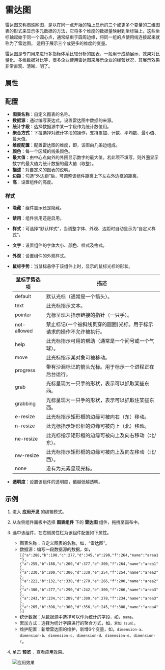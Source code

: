 # 雷达图

雷达图又称蜘蛛网图，是以在同一点开始的轴上显示的三个或更多个变量的二维图表的形式来显示多元数据的方法，它将多个维度的数据量映射到坐标轴上，这些坐标轴起始于同一个圆心点，通常结束于圆周边缘，将同一组的点使用线连接起来就称为了雷达图。 适用于展示三个或更多的维度的变量。

雷达图是专门用来进行多指标体系比较分析的图表，一般用于成绩展示、效果对比量化、多维数据对比等，很多企业使用雷达图来展示企业的经营状况，其展示效果非常直观、清晰、明了。

## 属性

## 配置

- **图表名称**：自定义图表的名称。
- **数据源**：通过编写表达式，设置雷达图中数据的来源。
- **统计字段**：选择数据源中某一字段作为统计数值用。
- **聚合方式**：下拉选择对统计字段的操作，支持累加、计数、平均数、最小值、最大值。
- **维度配置**：配置雷达图的维度，即，该图由几条边组成。
- **颜色**：每一个区域的线条颜色。
- **最大值**：由中心点向外的外圉显示数字的最大值。若此项不填写，则外圈显示数字的最大值为统计数据的最大值（取整）。
- **描述**：对自定义的图表的说明。
- **边距**：勾选“外边距”后，可调整该组件距离上下左右外边框的距离。
- **高**：设置组件的高度。

### 样式

- **隐藏**：组件显示还是隐藏。
- **禁用**：组件禁用还是启用。
- **样式**：可选择“默认样式”，当调整字体、外观、边距时自动显示为“自定义样式”。
- **文字**：设置组件的字体大小、颜色、样式及格式。
- **外观**：设置组件的外观样式。
- **鼠标手势**：当鼠标悬停于该组件上时，显示的鼠标光标的形状。
  
    鼠标手势选项 | 描述
    ---------|----------
    default | 默认光标（通常是一个箭头）。
    text | 此光标指示文本。 
    pointer | 光标呈现为指示链接的指针（一只手）。
    not-allowed | 禁止标记(一个被斜线贯穿的圆圈)光标。用于标示请求的操作不允许被执行。
    help | 此光标指示可用的帮助（通常是一个问号或一个气球）。
    move | 此光标指示某对象可被移动。
    progress | 带有沙漏标记的箭头光标。用于标示一个进程正在后台运行。
    grab | 光标呈现为一只手的形状，表示可以抓取某些东西。
    grabbing | 光标呈现为一只手的形状，表示可以抓取住某些东西。
    e-resize | 此光标指示矩形框的边缘可被向右（东）移动。
    n-resize | 此光标指示矩形框的边缘可被向上（北）移动。
    ne-resize | 此光标指示矩形框的边缘可被向上及向右移动（北/东）。
    nw-resize | 此光标指示矩形框的边缘可被向上及向左移动（北/西）。
    none | 没有为元素呈现光标。

- **透明度**：设置该组件的透明度，值越低越透明。

## 示例

1. 进入 **应用开发** 的编辑模式。
2. 从左侧组件面板中选择 **图表组件** 下的 **雷达图** 组件，拖拽至画布中。
3. 选中该组件，在右侧属性栏为该组件配置如下属性。

    - 图表名称：自定义图表的名称，如，“雷达图”。
    - 数据源：编写一段数据源的数据，如，
  `[{"a":288,"b":190,"c":277,"d":345,"e":290,"f":264,"name":"area1"},{"a":255,"b":188,"c":200,"d":377,"e":300,"f":264,"name":"area1"},{"a":230,"b":200,"c":300,"d":330,"e":254,"f":254,"name":"area2"},{"a":222,"b":132,"c":330,"d":270,"e":266,"f":200,"name":"area2"},{"a":300,"b":277,"c":290,"d":242,"e":300,"f":266,"name":"area3"},{"a":243,"b":234,"c":289,"d":300,"e":278,"f":234,"name":"area3"},{"a":265,"b":398,"c":300,"d":356,"e":245,"f":300,"name":"area4"}]`
     - 统计数据：从数据源中选择可以作为统计的字段，如，`name`。
     - 累加方式：选择为统计字段进行的聚合方式，如，`累加（sum）`。
     - 维护配置：新增雷达图的维护，新增6个变量，如，`dimension-a`、`dimension-b`、`dimension-c`、`dimension-d`、`dimension-e`、`dimension-f`。

4. 单击 **预览** ，查看应用效果。

    ![应用效果](https://docimages.blob.core.chinacloudapi.cn/images/Kris/Apps/chartradar20210604.png)

